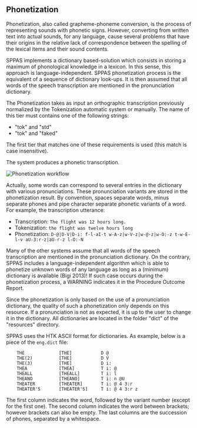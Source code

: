 ## Phonetization

Phonetization, also called grapheme-phoneme conversion, is the process of 
representing sounds with phonetic signs. However, converting from written 
text into actual sounds, for any language, cause several problems that have 
their origins in the relative lack of correspondence between the spelling 
of the lexical items and their sound contents. 

SPPAS implements a dictionary based-solution which consists in storing a 
maximum of phonological knowledge in a lexicon. In this sense, this approach 
is language-independent. SPPAS phonetization process is the equivalent of a 
sequence of dictionary look-ups. 
It is then assumed that all words of the speech transcription are mentioned 
in the pronunciation dictionary. 

The Phonetization takes as input an orthographic transcription previously
normalized by the Tokenization automatic system or manually.
The name of this tier must contains one of the following strings:

- "tok" and "std"
- "tok" and "faked"

The first tier that matches one of these requirements is used 
(this match is case insensitive). 

The system produces a phonetic transcription. 

![Phonetization workflow](./etc/figures/phonworkflow.bmp)

Actually, some words can correspond to several entries in the dictionary 
with various pronunciations. These pronunciation variants are stored in the 
phonetization result. By convention, spaces separate words, minus separate 
phones and pipe character separate phonetic variants of a word.
For example, the transcription utterance:

* Transcription: `The flight was 12 hours long.`
* Tokenization:  `the flight was twelve hours long`
* Phonetization: `D-@|D-V|D-i: f-l-aI-t w-A-z|w-V-z|w-@-z|w-O:-z t-w-E-l-v aU-3:r-z|aU-r-z l-O:-N`

Many of the other systems assume that all words of the speech transcription
are mentioned in the pronunciation dictionary. On the contrary, SPPAS
includes a language-independent algorithm which is able to phonetize unknown
words of any language as long as a (minimum) dictionary is available (Bigi 2013)!
If such case occurs during the phonetization process, a WARNING indicates
it in the Procedure Outcome Report. 

Since the phonetization is only based on the use of a pronunciation dictionary,
the quality of such a phonetization only depends on this resource.
If a pronunciation is not as expected, it is up to the user to change it in
the dictionary. All dictionaries are located in the folder "dict" of
the "resources" directory.

SPPAS uses the HTK ASCII format for dictionaries. 
As example, below is a piece of the `eng.dict` file:

        THE             [THE]           D @
        THE(2)          [THE]           D V
        THE(3)          [THE]           D i:
        THEA            [THEA]          T i: @
        THEALL          [THEALL]        T i: l
        THEANO          [THEANO]        T i: n @U
        THEATER         [THEATER]       T i: @ 4 3:r
        THEATER'S       [THEATER'S]     T i: @ 4 3:r z

The first column indicates the word, followed by the variant number (except for
the first one). The second column indicates the word between brackets; however
brackets can also be empty. The last columns are the succession of phones, 
separated by a whitespace.
